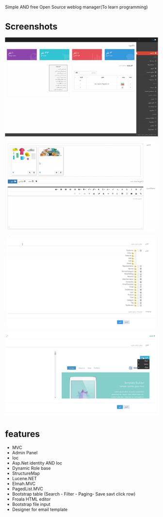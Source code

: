 Simple AND free Open Source weblog manager(To learn programming)

# Screenshots
![CorMon](https://github.com/EbrahimHamzeh/Yeast.Web/blob/master/Yeast/Yeast/Content/images/Dashboard.jpg)

![CorMon](https://github.com/EbrahimHamzeh/Yeast.Web/blob/master/Yeast/Yeast/Content/images/floraEditor.jpg)

![CorMon](https://github.com/EbrahimHamzeh/Yeast.Web/blob/master/Yeast/Yeast/Content/images/DynamicRole.jpg)

![CorMon](https://github.com/EbrahimHamzeh/Yeast.Web/blob/master/Yeast/Yeast/Content/images/Emailtemplate.jpg)


# features 
- MVC
- Admin Panel
- Ioc
- Asp.Net identity AND Ioc
- Dynamic Role base
- StructureMap
- Lucene.NET
- Elmah.MVC
- PagedList.MVC
- Bootstrap table (Search - Filter - Paging- Save savt click row)
- Froala HTML editor
- Bootstrap file input
- Designer for email template
